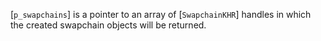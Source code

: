 [`p_swapchains`] is a pointer to an array of [`SwapchainKHR`]
handles in which the created swapchain objects will be returned.